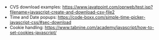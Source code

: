 * CVS download examples: https://www.javatpoint.com/oprweb/test.jsp?filename=javascript-create-and-download-csv-file2
* Time and Date popups: https://code-boxx.com/simple-time-picker-javascript-css/#sec-download
* Cookie handling: https://www.tabnine.com/academy/javascript/how-to-set-cookies-javascript/
